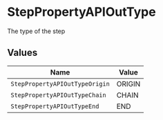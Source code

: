 # StepPropertyAPIOutType

The type of the step


## Values

| Name                           | Value                          |
| ------------------------------ | ------------------------------ |
| `StepPropertyAPIOutTypeOrigin` | ORIGIN                         |
| `StepPropertyAPIOutTypeChain`  | CHAIN                          |
| `StepPropertyAPIOutTypeEnd`    | END                            |